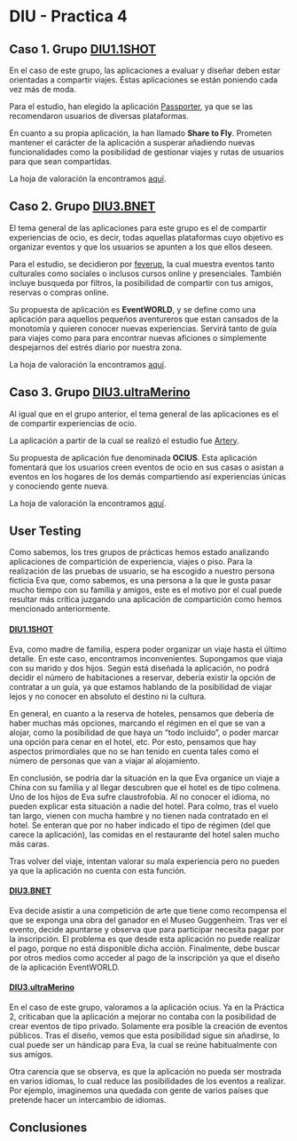 # DIU - Practica 4


## Caso 1. Grupo [DIU1.1SHOT](https://github.com/aluruiz/DIU20)
En el caso de este grupo, las aplicaciones a evaluar y diseñar deben estar orientadas a compartir viajes. Estas aplicaciones se están poniendo cada vez más de moda.

Para el estudio, han elegido la aplicación [Passporter](https://passporterapp.com), ya que se las recomendaron usuarios de diversas plataformas.

En cuanto a su propia aplicación, la han llamado **Share to Fly**. Prometen mantener el carácter de la aplicación a susperar añadiendo nuevas funcionalidades como la posibilidad de gestionar viajes y rutas de usuarios para que sean compartidas.

La hoja de valoración la encontramos [aquí](https://github.com/sergiovp/DIU/blob/master/P4/Reviews/DIU1.1SHOT.pdf).

## Caso 2. Grupo [DIU3.BNET](https://github.com/alejandrobonet/DIU20)
El tema general de las aplicaciones para este grupo es el de compartir experiencias de ocio, es decir, todas aquellas plataformas cuyo objetivo es organizar eventos y que los usuarios se apunten a los que ellos deseen.

Para el estudio, se decidieron por [feverup](https://feverup.com), la cual muestra eventos tanto culturales como sociales o inclusos cursos online y presenciales. También incluye busqueda por filtros, la posibilidad de compartir con tus amigos, reservas o compras online.

Su propuesta de aplicación es **EventWORLD**, y se define como una aplicación para aquellos pequeños aventureros que estan cansados de la monotomía y quieren conocer nuevas experiencias.
Servirá tanto de guía para viajes como para para encontrar nuevas aficiones o simplemente despejarnos del estrés diario por nuestra zona.

La hoja de valoración la encontramos [aquí](https://github.com/sergiovp/DIU/blob/master/P4/Reviews/DIU3.BNET.pdf).

## Caso 3. Grupo [DIU3.ultraMerino](https://github.com/merino25/DIU20)
Al igual que en el grupo anterior, el tema general de las aplicaciones es el de compartir experiencias de ocio.

La aplicación a partir de la cual se realizó el estudio fue [Artery](https://www.artery.is/).

Su propuesta de aplicación fue denominada **OCIUS**. Esta aplicación fomentará que los usuarios creen eventos de ocio en sus casas o asistan a eventos en los hogares de los demás compartiendo así experiencias únicas y conociendo gente nueva.

La hoja de valoración la encontramos [aquí](https://github.com/sergiovp/DIU/blob/master/P4/Reviews/DIU3.ultraMerino.pdf).

## User Testing

Como sabemos, los tres grupos de prácticas hemos estado analizando aplicaciones de compartición de experiencia, viajes o piso. Para la realización de las pruebas de usuario, se ha escogido a nuestro persona ficticia Eva que, como sabemos, es una persona a la que le gusta pasar mucho tiempo con su familia y amigos, este es el motivo por el cual puede resultar más crítica juzgando una aplicación de compartición como hemos mencionado anteriormente.


#### [DIU1.1SHOT](https://github.com/aluruiz/DIU20)
Eva, como madre de familia, espera poder organizar un viaje hasta el último detalle. En este caso, encontramos inconvenientes. Supongamos que viaja con su marido y dos hijos. Según está diseñada la aplicación, no podrá decidir el número de habitaciones a reservar, debería existir la opción de contratar a un guía, ya que estamos hablando de la posibilidad de viajar lejos y no conocer en absoluto el destino ni la cultura.

En general, en cuanto a la reserva de hoteles, pensamos que debería de haber muchas más opciones, marcando el régimen en el que se van a alojar, como la posibilidad de que haya un “todo incluido”, o poder marcar una opción para cenar en el hotel, etc. Por esto, pensamos que hay aspectos primordiales que no se han tenido en cuenta tales como el número de personas que van a viajar al  alojamiento.

En conclusión, se podría dar la situación en la que Eva organice un viaje a China con su familia y al llegar descubren que el hotel es de tipo colmena. Uno de los hijos de Eva sufre claustrofobia. Al no conocer el idioma, no pueden explicar esta situación a nadie del hotel. Para colmo, tras el vuelo tan largo, vienen con mucha hambre y no tienen nada contratado en el hotel. Se enteran que por no haber indicado el tipo de régimen (del que carece la aplicación), las comidas en el restaurante del hotel salen mucho más caras.

Tras volver del viaje, intentan valorar su mala experiencia pero no pueden ya que la aplicación no cuenta con esta función.

#### [DIU3.BNET](https://github.com/alejandrobonet/DIU20)
Eva decide asistir a una competición de arte que tiene como recompensa el que se exponga una obra del ganador en el Museo Guggenheim. Tras ver el evento, decide apuntarse y observa que para participar necesita pagar por la inscripción. El problema es que desde esta aplicación no puede realizar el pago, porque no está disponible dicha acción. Finalmente, debe buscar por otros medios como acceder al pago de la inscripción ya que el diseño de la aplicación EventWORLD.

#### [DIU3.ultraMerino](https://github.com/merino25/DIU20)
En el caso de este grupo, valoramos a la aplicación ocius. Ya en la Práctica 2, criticaban que la aplicación a mejorar no contaba con la posibilidad de crear eventos de tipo privado. Solamente era posible la creación de eventos públicos. Tras el diseño, vemos que esta posibilidad sigue sin añadirse, lo cual puede ser un hándicap para Eva, la cual se reúne habitualmente con sus amigos. 

Otra carencia que se observa, es que la aplicación no pueda ser mostrada en varios idiomas, lo cual reduce las posibilidades de los eventos a realizar. Por ejemplo, imaginemos una quedada con gente de varios países que pretende hacer un intercambio de idiomas.


## Conclusiones
